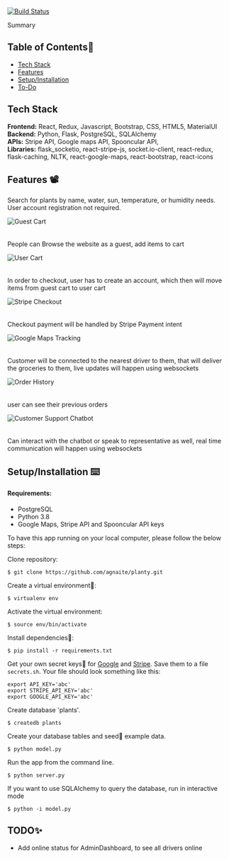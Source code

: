 # <img src="">

[![Build Status]()]()

Summary

## Table of Contents🐛

- [Tech Stack](#tech-stack)
- [Features](#features)
- [Setup/Installation](#installation)
- [To-Do](#future)

## <a name="tech-stack"></a>Tech Stack

**Frontend:** React, Redux, Javascript, Bootstrap, CSS, HTML5, MaterialUI <br/>
**Backend:** Python, Flask, PostgreSQL, SQLAlchemy <br/>
**APIs:** Stripe API, Google maps API, Spooncular API, <br/>
**Libraries:** flask_socketio, react-stripe-js, socket.io-client, react-redux, flask-caching, NLTK, react-google-maps, react-bootstrap, react-icons

## <a name="features"></a>Features 📽

Search for plants by name, water, sun, temperature, or humidity needs. User account registration not required.

![Guest Cart](add_path_to_image)
<br/><br/><br/>
People can Browse the website as a guest, add items to cart

![User Cart](add_path_to_image)
<br/><br/><br/>
In order to checkout, user has to create an account, which then will move items from guest cart to user cart

![Stripe Checkout](add_path_to_image)
<br/><br/><br/>
Checkout payment will be handled by Stripe Payment intent

![Google Maps Tracking](add_path_to_image)
<br/><br/><br/>
Customer will be connected to the nearest driver to them, that will deliver the groceries to them, live updates will happen using websockets

![Order History](add_path_to_image)
<br/><br/><br/>
user can see their previous orders

![Customer Support Chatbot](add_path_to_image)
<br/><br/><br/>
Can interact with the chatbot or speak to representative as well, real time communication will happen using websockets

## <a name="installation"></a>Setup/Installation ⌨️

#### Requirements:

- PostgreSQL
- Python 3.8
- Google Maps, Stripe API and Spooncular API keys

To have this app running on your local computer, please follow the below steps:

Clone repository:

```
$ git clone https://github.com/agnaite/planty.git
```

Create a virtual environment🔮:

```
$ virtualenv env
```

Activate the virtual environment:

```
$ source env/bin/activate
```

Install dependencies🔗:

```
$ pip install -r requirements.txt
```

Get your own secret keys🔑 for [Google](https://console.cloud.google.com) and [Stripe](https://dashboard.stripe.com/). Save them to a file `secrets.sh`. Your file should look something like this:

```
export API_KEY='abc'
export STRIPE_API_KEY='abc'
export GOOGLE_API_KEY='abc'
```

Create database 'plants'.

```
$ createdb plants
```

Create your database tables and seed🌱 example data.

```
$ python model.py
```

Run the app from the command line.

```
$ python server.py
```

If you want to use SQLAlchemy to query the database, run in interactive mode

```
$ python -i model.py
```

## <a name="future"></a>TODO✨

- Add online status for AdminDashboard, to see all drivers online
